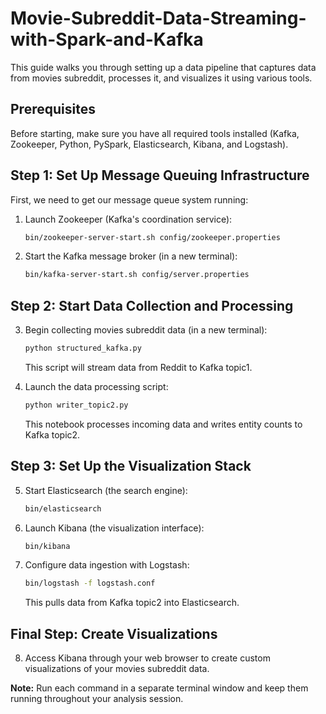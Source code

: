# Movie-Subreddit-Data-Streaming-with-Spark-and-Kafka
This guide walks you through setting up a data pipeline that captures data from movies subreddit, processes it, and visualizes it using various tools.

## Prerequisites
Before starting, make sure you have all required tools installed (Kafka, Zookeeper, Python, PySpark, Elasticsearch, Kibana, and Logstash).

## Step 1: Set Up Message Queuing Infrastructure
First, we need to get our message queue system running:

1. Launch Zookeeper (Kafka's coordination service):
   ```bash
   bin/zookeeper-server-start.sh config/zookeeper.properties
   ```

2. Start the Kafka message broker (in a new terminal):
   ```bash
   bin/kafka-server-start.sh config/server.properties
   ```

## Step 2: Start Data Collection and Processing

3. Begin collecting movies subreddit data (in a new terminal):
   ```bash
   python structured_kafka.py
   ```
   This script will stream data from Reddit to Kafka topic1.

4. Launch the data processing script:
   ```bash
   python writer_topic2.py
   ```
   This notebook processes incoming data and writes entity counts to Kafka topic2.

## Step 3: Set Up the Visualization Stack

5. Start Elasticsearch (the search engine):
   ```bash
   bin/elasticsearch
   ```

6. Launch Kibana (the visualization interface):
   ```bash
   bin/kibana
   ```

7. Configure data ingestion with Logstash:
   ```bash
   bin/logstash -f logstash.conf
   ```
   This pulls data from Kafka topic2 into Elasticsearch.

## Final Step: Create Visualizations

8. Access Kibana through your web browser to create custom visualizations of your movies subreddit data.

**Note:** Run each command in a separate terminal window and keep them running throughout your analysis session.
